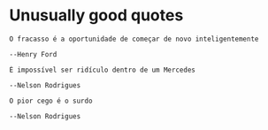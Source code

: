 # Unusually good quotes

```
O fracasso é a oportunidade de começar de novo inteligentemente

--Henry Ford
```

```
É impossível ser ridículo dentro de um Mercedes

--Nelson Rodrigues
```


```
O pior cego é o surdo

--Nelson Rodrigues
```
